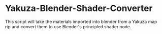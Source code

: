 # Yakuza-Blender-Shader-Converter
This script will take the materials imported into blender from a Yakuza map rip and convert them to use Blender's principled shader node.
